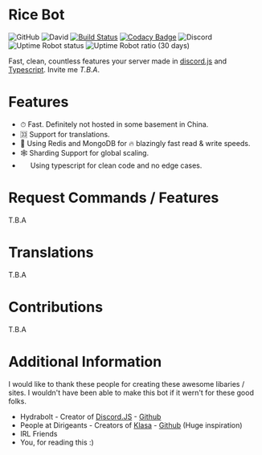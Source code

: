 # Rice Bot

![GitHub](https://img.shields.io/github/license/andyiscool5463/ricebot)
![David](https://img.shields.io/david/andyiscool5463/ricebot)
[![Build Status](https://travis-ci.com/AndyIsCool5463/rice-bot.svg?token=Syh8JoqVaQwAWirquxET&branch=master)](https://travis-ci.com/AndyIsCool5463/rice-bot)
[![Codacy Badge](https://api.codacy.com/project/badge/Grade/7371b0fbdaea484aa52dbf8d9caa470c)](https://www.codacy.com?utm_source=github.com&utm_medium=referral&utm_content=AndyIsCool5463/rice-bot&utm_campaign=Badge_Grade)
![Discord](https://img.shields.io/discord/285078632794161153)
![Uptime Robot status](https://img.shields.io/uptimerobot/status/m784818736-b5ee05189c50f2f367cebf78)
![Uptime Robot ratio (30 days)](https://img.shields.io/uptimerobot/ratio/m784818736-b5ee05189c50f2f367cebf78)

Fast, clean, countless features your server made in [discord.js](https://discord.js.org/) and [Typescript](https://www.typescriptlang.org/).
Invite me _T.B.A_.

# Features

- ⏱ Fast. Definitely not hosted in some basement in China.
- 🈁 Support for translations.
- 📂 Using Redis and MongoDB for 🔥 blazingly fast read & write speeds.
- 🕸️ Sharding Support for global scaling.
- <image src="https://raw.githubusercontent.com/remojansen/logo.ts/master/ts.png" height="16" /> Using typescript for clean code and no edge cases.

# Request Commands / Features

T.B.A

# Translations

T.B.A

# Contributions

T.B.A

# Additional Information

I would like to thank these people for creating these awesome libaries / sites. I wouldn't have been able to make this bot if it wern't for these good folks.

- Hydrabolt - Creator of [Discord.JS](https://discord.js.org/) - [Github](https://github.com/hydrabolt)
- People at Dirigeants - Creators of [Klasa](https://github.com/dirigeants/klasa) - [Github](https://github.com/dirigeants) (Huge inspiration)
- IRL Friends
- You, for reading this :)
